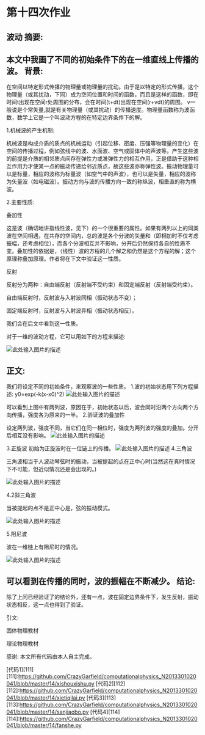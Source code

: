 ﻿# 第十四次作业

波动
摘要:
---
本文中我画了不同的初始条件下的在一维直线上传播的波。
背景:
-----

在空间以特定形式传播的物理量或物理量的扰动。由于是以特定的形式传播，这个物理量（或其扰动，下同）成为空间位置和时间的函数，而且是这样的函数，即在时间t出现在空间r处周围的分布，会在时间(t+dt)出现在空间(r+vdt)的周围。      v一般说是个常矢量,就是有关物理量（或其扰动）的传播速度。物理量函数称为波函数，数学上它是一个叫波动方程的在特定边界条件下的解。

1.机械波的产生机制:

机械波是构成介质的质点的机械运动（引起位移、密度、压强等物理量的变化）在空间的传播过程，例如弦线中的波、水面波、空气或固体中的声波等。产生这些波的前提是介质的相邻质点间存在弹性力或准弹性力的相互作用，正是借助于这种相互作用力才使某一点的振动传递给邻近质点，故这些波亦称弹性波。振动物理量可以是标量，相应的波称为标量波（如空气中的声波），也可以是矢量，相应的波称为矢量波（如电磁波）。振动方向与波的传播方向一致的称纵波，相垂直的称为横波。

2.主要性质:

叠加性

这是波（确切地讲指线性波，见下）的一个很重要的属性。如果有两列以上的同类波在空间相遇，在共存的空间内，总的波是各个分波的矢量和（即相加时不仅考虑振幅，还考虑相位），而各个分波相互并不影响，分开后仍然保持各自的性质不变。叠加性的依据是，（线性）波的方程的几个解之和仍然是这个方程的解；这个原理称叠加原理。作者将在下文中验证这一性质。

反射

反射分为两种：自由端反射（反射端不受约束）和固定端反射（反射端受约束）。

自由端反射时，反射波与入射波同相（振动状态不变）；

固定端反射时，反射波与入射波异相（振动状态相反）。

我们会在后文中看到这一性质。

对于一维的波动方程，它可以用如下的方程来描述:

![此处输入图片的描述][1]

正文:
-----
我们将设定不同的初始条件，来观察波的一些性质。
1.波的初始状态用下列方程描述:
y0=exp(-k(x-x0)^2)
![此处输入图片的描述][2]

可以看到上图中有两列波，原因在于，初始状态以后，波会同时沿两个方向两个方向传播，强度各为原来的一半。
2.验证波的叠加性

设定两列波，强度不同，当它们在同一相位时，强度为两列波的强度的叠加。分开后相互没有影响。
![此处输入图片的描述][3]

3.正旋波
初始为正旋波时在一位链上的传播。
![此处输入图片的描述][4]
4.三角波

三角波相当于人波动琴弦时的振动，当被提起的点在正中心时(当然这在真时情况下不可能，但近似情况还是会出现的。)

![此处输入图片的描述][5]

4.2斜三角波

当被提起的点不是正中心是，弦的振动模式。

![此处输入图片的描述][6]

5.阻尼波

波在一维链上有阻尼时的情况。

![此处输入图片的描述][7]

可以看到在传播的同时，波的振幅在不断减少。
结论:
-----
除了上问已经验证了的结论外，还有一点，波在固定边界条件下，发生反射，振动状态相反，这一点也得到了验证。

引文:

固体物理教材

理论物理教材

感谢:
本文所有代码由本人自主完成。

[代码1][111]
[111]:https://github.com/CrazyGarfield/computationalphysics_N2013301020041/blob/master/14/xishouxishu.py
[代码2][112]
[112]:https://github.com/CrazyGarfield/computationalphysics_N2013301020041/blob/master/14/xietiqilai.py
[代码3][113]
[113]:https://github.com/CrazyGarfield/computationalphysics_N2013301020041/blob/master/14/sanjiaobo.py
[代码4][114]
[114]:https://github.com/CrazyGarfield/computationalphysics_N2013301020041/blob/master/14/fanshe.py



  [1]: https://raw.githubusercontent.com/CrazyGarfield/computationalphysics_N2013301020041/master/14/wave%20equ.png
  [2]: https://raw.githubusercontent.com/CrazyGarfield/computationalphysics_N2013301020041/master/14/single%20in%20string.gif
  [3]: https://raw.githubusercontent.com/CrazyGarfield/computationalphysics_N2013301020041/master/14/lianggebo.gif
  [4]: https://raw.githubusercontent.com/CrazyGarfield/computationalphysics_N2013301020041/master/14/zhengxuanbo.gif
  [5]: https://raw.githubusercontent.com/CrazyGarfield/computationalphysics_N2013301020041/master/14/tiqilai.gif
  [6]: https://raw.githubusercontent.com/CrazyGarfield/computationalphysics_N2013301020041/master/14/xietiqilai.gif
  [7]: https://raw.githubusercontent.com/CrazyGarfield/computationalphysics_N2013301020041/master/14/xishou.gif
